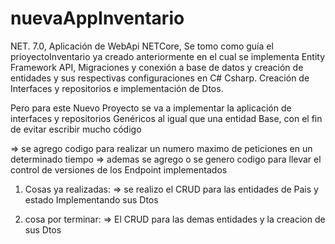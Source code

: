 # nuevaAppInventario
NET. 7.0, Aplicación de WebApi NETCore, Se tomo como guía el prioyectoInventario ya creado anteriormente en el cual se implementa Entity Framework API, Migraciones y conexión a base de datos y creación de entidades y sus respectivas configuraciones en C# Csharp. Creación de Interfaces y repositorios e implementación de Dtos.

Pero para este Nuevo Proyecto se va a implementar la aplicación de interfaces y repositorios Genéricos al igual que una entidad Base, con el fin de evitar escribir mucho código

=> se agrego codigo para realizar un numero maximo de peticiones en un determinado tiempo
=> ademas se agrego o se genero codigo para llevar el control de versiones de los Endpoint implementados 

1. Cosas ya realizadas:
=> se realizo el CRUD para las entidades de Pais y estado Implementando sus Dtos

2. cosa por terminar:
=> El CRUD para las demas entidades  y la creacion de sus Dtos 